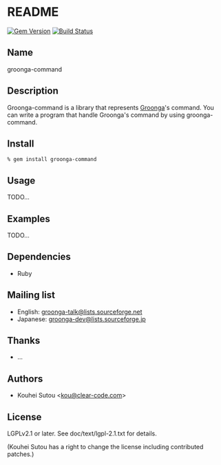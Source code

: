 # README

[![Gem Version](https://badge.fury.io/rb/groonga-command.svg)](http://badge.fury.io/rb/groonga-command)
[![Build Status](https://travis-ci.org/groonga/groonga-command.svg?branch=master)](https://travis-ci.org/groonga/groonga-command)

## Name

groonga-command

## Description

Groonga-command is a library that represents
[Groonga](http://groonga.org/)'s command. You can write a program that
handle Groonga's command by using groonga-command.

## Install

    % gem install groonga-command

## Usage

TODO...

## Examples

TODO...

## Dependencies

* Ruby

## Mailing list

* English: [groonga-talk@lists.sourceforge.net](https://lists.sourceforge.net/lists/listinfo/groonga-talk)
* Japanese: [groonga-dev@lists.sourceforge.jp](http://lists.sourceforge.jp/mailman/listinfo/groonga-dev)

## Thanks

* ...

## Authors

* Kouhei Sutou \<kou@clear-code.com\>

## License

LGPLv2.1 or later. See doc/text/lgpl-2.1.txt for details.

(Kouhei Sutou has a right to change the license including contributed
patches.)
